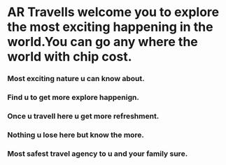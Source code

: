 # AR Travells welcome you to explore the most exciting happening in the world.You can go any where the world with chip cost.





### Most exciting nature u can know about.
### Find u to get more explore happenign.
### Once u travell here u get more refreshment.
### Nothing u lose here but know the more.
### Most safest travel agency to u and your family sure.